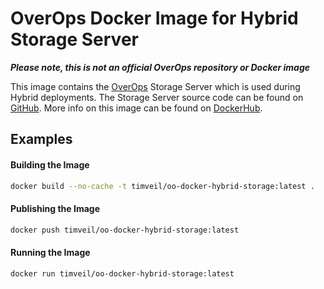 # OverOps Docker Image for Hybrid Storage Server

__*Please note, this is not an official OverOps repository or Docker image*__

This image contains the [OverOps](http://www.overops.com) Storage Server which is used during Hybrid deployments.  The Storage Server source code can be found on [GitHub](https://github.com/takipi/takipi-storage).  More info on this image can be found on [DockerHub](https://hub.docker.com/r/timveil/oo-docker-hybrid-storage/).

## Examples

#### Building the Image

```bash
docker build --no-cache -t timveil/oo-docker-hybrid-storage:latest .
```

#### Publishing the Image

```bash
docker push timveil/oo-docker-hybrid-storage:latest
```

#### Running the Image

```bash
docker run timveil/oo-docker-hybrid-storage:latest
```
